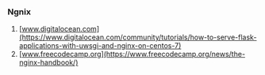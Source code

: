 ### Ngnix
1. [www.digitalocean.com](https://www.digitalocean.com/community/tutorials/how-to-serve-flask-applications-with-uwsgi-and-nginx-on-centos-7)  
2. [www.freecodecamp.org](https://www.freecodecamp.org/news/the-nginx-handbook/)
